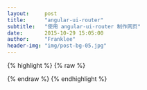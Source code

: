 ```yaml
---
layout:     post
title:      "angular-ui-router"
subtitle:   "使用 angular-ui-router 制作网页"
date:       2015-10-29 15:05:00
author:     "Franklee"
header-img: "img/post-bg-05.jpg"
---
```

{% highlight %}
{% raw %}
<!DOCTYPE html>
<html lang="zh-cn">
<head>
   <meta charset="UTF-8">
   <title>微学习</title>
   <link rel="stylesheet" href="css/site.css">
   <script src="js/vendor.js"></script>
   <script src="js/site.js"></script>
</head>
<body ng-app="wetestApp" ui-view>

</body>
</html>
{% endraw %}
{% endhighlight %}
